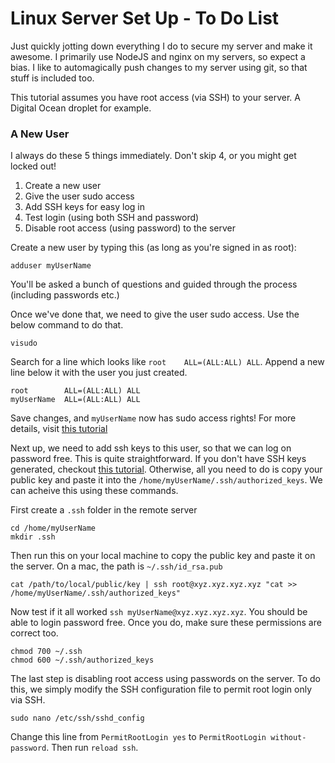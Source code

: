 # Linux Server Set Up - To Do List

Just quickly jotting down everything I do to secure my server and make it awesome. I primarily use NodeJS and nginx on my servers, so expect a bias. I like to automagically push changes to my server using git, so that stuff is included too.

This tutorial assumes you have root access (via SSH) to your server. A Digital Ocean droplet for example.

### A New User
I always do these 5 things immediately. Don't skip 4, or you might get locked out!
1. Create a new user
2. Give the user sudo access
3. Add SSH keys for easy log in
4. Test login (using both SSH and password)
5. Disable root access (using password) to the server

Create a new user by typing this (as long as you're signed in as root):

    adduser myUserName

You'll be asked a bunch of questions and guided through the process (including passwords etc.)

Once we've done that, we need to give the user sudo access. Use the below command to do that.

    visudo

Search for a line which looks like `root    ALL=(ALL:ALL) ALL`. Append a new line below it with the user you just created.

    root        ALL=(ALL:ALL) ALL
    myUserName  ALL=(ALL:ALL) ALL

Save changes, and `myUserName` now has sudo access rights! For more details, visit [this tutorial](https://www.digitalocean.com/community/articles/how-to-add-and-delete-users-on-an-ubuntu-14-04-vps)

Next up, we need to add ssh keys to this user, so that we can log on password free. This is quite straightforward. If you don't have SSH keys generated, checkout [this tutorial](https://www.digitalocean.com/community/articles/how-to-set-up-ssh-keys--2). Otherwise, all you need to do is copy your public key and paste it into the `/home/myUserName/.ssh/authorized_keys`. We can acheive this using these commands.

First create a `.ssh` folder in the remote server

    cd /home/myUserName
    mkdir .ssh

Then run this on your local machine to copy the public key and paste it on the server. On a mac, the path is `~/.ssh/id_rsa.pub`

    cat /path/to/local/public/key | ssh root@xyz.xyz.xyz.xyz "cat >> /home/myUserName/.ssh/authorized_keys"

Now test if it all worked `ssh myUserName@xyz.xyz.xyz.xyz`. You should be able to login password free. Once you do, make sure these permissions are correct too.

    chmod 700 ~/.ssh
    chmod 600 ~/.ssh/authorized_keys

The last step is disabling root access using passwords on the server. To do this, we simply modify the SSH configuration file to permit root login only via SSH.

    sudo nano /etc/ssh/sshd_config

Change this line from `PermitRootLogin yes` to `PermitRootLogin without-password`. Then run `reload ssh`.